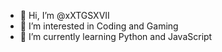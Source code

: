 - 👋 Hi, I’m @xXTGSXVII
- 👀 I’m interested in Coding and Gaming
- 🌱 I’m currently learning Python and JavaScript

<!---
xXTGSXVII/xXTGSXVII is a ✨ special ✨ repository because its `README.md` (this file) appears on your GitHub profile.
You can click the Preview link to take a look at your changes.
--->
